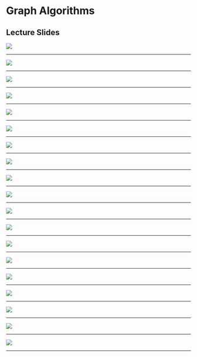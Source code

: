 # Graph Algorithms

<h2 id="slides">Lecture Slides</h2>
<img src="https://github.com/claytonjwong/Algorithms-Stanford/blob/master/documentation/graphs_01.png" />
<hr/>
<img src="https://github.com/claytonjwong/Algorithms-Stanford/blob/master/documentation/graphs_02.png" />
<hr/>
<img src="https://github.com/claytonjwong/Algorithms-Stanford/blob/master/documentation/graphs_03.png" />
<hr/>
<img src="https://github.com/claytonjwong/Algorithms-Stanford/blob/master/documentation/graphs_04.png" />
<hr/>
<img src="https://github.com/claytonjwong/Algorithms-Stanford/blob/master/documentation/graphs_05.png" />
<hr/>
<img src="https://github.com/claytonjwong/Algorithms-Stanford/blob/master/documentation/graphs_06.png" />
<hr/>
<img src="https://github.com/claytonjwong/Algorithms-Stanford/blob/master/documentation/graphs_07.png" />
<hr/>
<img src="https://github.com/claytonjwong/Algorithms-Stanford/blob/master/documentation/graphs_08.png" />
<hr/>
<img src="https://github.com/claytonjwong/Algorithms-Stanford/blob/master/documentation/graphs_09.png" />
<hr/>
<img src="https://github.com/claytonjwong/Algorithms-Stanford/blob/master/documentation/graphs_10.png" />
<hr/>
<img src="https://github.com/claytonjwong/Algorithms-Stanford/blob/master/documentation/graphs_11.png" />
<hr/>
<img src="https://github.com/claytonjwong/Algorithms-Stanford/blob/master/documentation/graphs_12.png" />
<hr/>
<img src="https://github.com/claytonjwong/Algorithms-Stanford/blob/master/documentation/graphs_13.png" />
<hr/>
<img src="https://github.com/claytonjwong/Algorithms-Stanford/blob/master/documentation/graphs_14.png" />
<hr/>
<img src="https://github.com/claytonjwong/Algorithms-Stanford/blob/master/documentation/graphs_15.png" />
<hr/>
<img src="https://github.com/claytonjwong/Algorithms-Stanford/blob/master/documentation/graphs_16.png" />
<hr/>
<img src="https://github.com/claytonjwong/Algorithms-Stanford/blob/master/documentation/graphs_17.png" />
<hr/>
<img src="https://github.com/claytonjwong/Algorithms-Stanford/blob/master/documentation/graphs_18.png" />
<hr/>
<img src="https://github.com/claytonjwong/Algorithms-Stanford/blob/master/documentation/graphs_19.png" />
<hr/>
